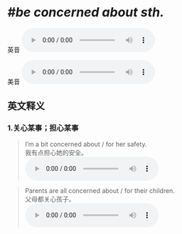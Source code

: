 # ***\#be concerned about sth.*** 
英音
<audio src="./media/be concerned about sth.1.aac" controls="controls"></audio>

美音
<audio src="./media/be concerned about sth.2.aac" controls="controls"></audio>



  

英文释义
---
### 1.**关心某事；担心某事**  

 > I’m a bit concerned about / for her safety.  
 > 我有点担心她的安全。    
<audio src="./media/3-concerned.aac" controls="controls"></audio>

 > Parents are all concerned about / for their children.  
 > 父母都关心孩子。    
<audio src="./media/4-concerned.aac" controls="controls"></audio>


